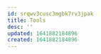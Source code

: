 ```yaml
---
id: srqwv3cusc3mgbk7rv3jpak
title: Tools
desc: ''
updated: 1641882184896
created: 1641882184896
---
```



